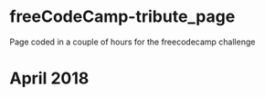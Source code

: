 # freeCodeCamp-tribute_page

Page coded in a couple of hours for the freecodecamp challenge

# April 2018
